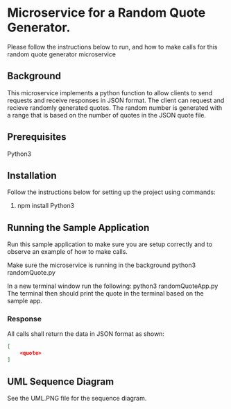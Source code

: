 # Microservice for a Random Quote Generator.
Please follow the instructions below to run, and how to make calls for this random quote generator microservice

## Background
This microservice implements a python function to allow clients to send requests and receive responses in JSON format. The client can request and recieve randomly generated quotes. The random number is generated with a range that is based on the number of quotes in the JSON quote file.

## Prerequisites

Python3

## Installation

Follow the instructions below for setting up the project using commands:

1. npm install Python3

## Running the Sample Application
Run this sample application to make sure you are setup correctly and to observe an example of how to make calls. 

Make sure the microservice is running in the background
python3 randomQuote.py

In a new terminal window run the following:
python3 randomQuoteApp.py
The terminal then should print the quote in the terminal based on the sample app. 

### Response
All calls shall return the data in JSON format as shown:

```json
[
    <quote>
]
```
## UML Sequence Diagram
See the UML.PNG file for the sequence diagram.
